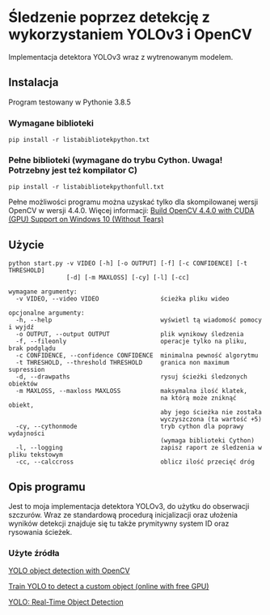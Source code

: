 # Śledzenie poprzez detekcję z wykorzystaniem YOLOv3 i OpenCV
Implementacja detektora YOLOv3 wraz z wytrenowanym modelem.

## Instalacja

Program testowany w Pythonie 3.8.5

### Wymagane biblioteki
```Linux
pip install -r listabibliotekpython.txt
```

### Pełne biblioteki (wymagane do trybu Cython. Uwaga! Potrzebny jest też kompilator C)
```Linux
pip install -r listabibliotekpythonfull.txt
```
Pełne możliwości programu można uzyskać tylko dla skompilowanej wersji OpenCV w wersji 4.4.0.
Więcej informacji: [Build OpenCV 4.4.0 with CUDA (GPU) Support on Windows 10 (Without Tears)](https://haroonshakeel.medium.com/build-opencv-4-4-0-with-cuda-gpu-support-on-windows-10-without-tears-aa85d470bcd0)

## Użycie
```Linux
python start.py -v VIDEO [-h] [-o OUTPUT] [-f] [-c CONFIDENCE] [-t THRESHOLD] 
                [-d] [-m MAXLOSS] [-cy] [-l] [-cc]

wymagane argumenty:
  -v VIDEO, --video VIDEO                 ścieżka pliku wideo

opcjonalne argumenty:
  -h, --help                              wyświetl tą wiadomość pomocy i wyjdź
  -o OUTPUT, --output OUTPUT              plik wynikowy śledzenia
  -f, --fileonly                          operacje tylko na pliku, brak podglądu
  -c CONFIDENCE, --confidence CONFIDENCE  minimalna pewność algorytmu
  -t THRESHOLD, --threshold THRESHOLD     granica non maximum supression
  -d, --drawpaths                         rysuj ścieżki śledzonych obiektów
  -m MAXLOSS, --maxloss MAXLOSS           maksymalna ilość klatek, 
                                          na którą może zniknąć obiekt,
                                          aby jego ścieżka nie została
                                          wyczyszczona (ta wartość +5)
  -cy, --cythonmode                       tryb cython dla poprawy wydajności 
                                          (wymaga biblioteki Cython)
  -l, --logging                           zapisz raport ze śledzenia w pliku tekstowym
  -cc, --calccross                        oblicz ilość przecięć dróg
  ```
  
  ## Opis programu
  Jest to moja implementacja detektora YOLOv3, do użytku do obserwacji szczurów. Wraz ze standardową procedurą inicjalizacji oraz ułożenia wyników detekcji znajduje się tu także prymitywny system ID oraz rysowania ścieżek.
  
  ### Użyte źródła
  [YOLO object detection with OpenCV](https://www.pyimagesearch.com/2018/11/12/yolo-object-detection-with-opencv/)
  
  [Train YOLO to detect a custom object (online with free GPU)](https://pysource.com/2020/04/02/train-yolo-to-detect-a-custom-object-online-with-free-gpu/)
  
  [YOLO: Real-Time Object Detection](https://pjreddie.com/darknet/yolo/)
